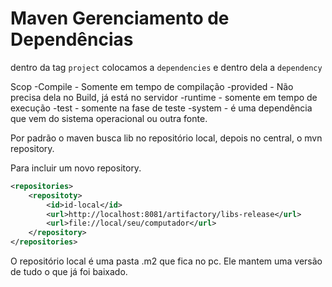 # Maven Gerenciamento de Dependências

dentro da tag `project` colocamos a `dependencies` e dentro dela a `dependency`

Scop -Compile - Somente em tempo de compilação
     -provided - Não precisa dela no Build, já está no servidor
     -runtime - somente em tempo de execução
     -test - somente na fase de teste
     -system - é uma dependência que vem do sistema operacional ou outra fonte.

Por padrão o maven busca lib no repositório local, depois no central, o mvn repository.

Para incluir um novo repository.

```xml
<repositories>
    <repositoty>
        <id>id-local</id>
        <url>http://localhost:8081/artifactory/libs-release</url>
        <url>file://local/seu/computador</url>
    </repository>
</repositories>
```

O repositório local é uma pasta .m2 que fica no pc. Ele mantem uma versão de tudo o que já foi baixado.